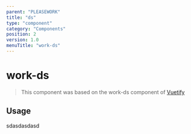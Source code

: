 ```yaml
---
parent: "PLEASEWORK"
title: "ds"
type: "component"
category: "Components"
position: 2
version: 1.0
menuTitle: "work-ds"
---
```


# work-ds

> This component was based on the work-ds component of [Vuetify](https://vuetifyjs.com/en/components/work-ds/ "Vuetify's work-ds component")

## Usage

sdasdasdasd

<!-- Component template need to be here -->

<doc-component :file="'PLEASEWORK/work-ds/PLEASEWORK_work-ds-ds'" :name="'work-ds'"></doc-component >
